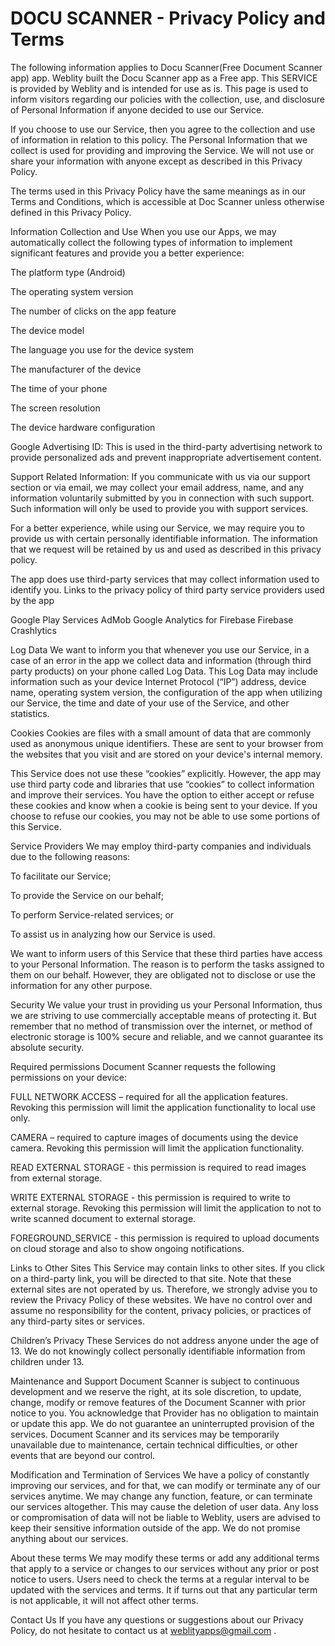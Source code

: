 # DOCU SCANNER - Privacy Policy and Terms


The following information applies to Docu Scanner(Free Document Scanner app) app.
Weblity built the Docu Scanner app as a Free app. This SERVICE is provided by Weblity and is intended for use as is.
This page is used to inform visitors regarding our policies with the collection, use, and disclosure of Personal Information if anyone decided to use our Service.

If you choose to use our Service, then you agree to the collection and use of information in relation to this policy. The Personal Information that we collect is used for providing and improving the Service. We will not use or share your information with anyone except as described in this Privacy Policy.

The terms used in this Privacy Policy have the same meanings as in our Terms and Conditions, which is accessible at Doc Scanner unless otherwise defined in this Privacy Policy.

Information Collection and Use
When you use our Apps, we may automatically collect the following types of information to implement significant features and provide you a better experience:

The platform type (Android)

The operating system version

The number of clicks on the app feature

The device model

The language you use for the device system

The manufacturer of the device

The time of your phone

The screen resolution

The device hardware configuration

Google Advertising ID: This is used in the third-party advertising network to provide personalized ads and prevent inappropriate advertisement content.

Support Related Information: If you communicate with us via our support section or via email, we may collect your email address, name, and any information voluntarily submitted by you in connection with such support. Such information will only be used to provide you with support services.


For a better experience, while using our Service, we may require you to provide us with certain personally identifiable information. The information that we request will be retained by us and used as described in this privacy policy.



The app does use third-party services that may collect information used to identify you.
Links to the privacy policy of third party service providers used by the app

Google Play Services
AdMob
Google Analytics for Firebase
Firebase Crashlytics



Log Data
We want to inform you that whenever you use our Service, in a case of an error in the app we collect data and information (through third party products) on your phone called Log Data. This Log Data may include information such as your device Internet Protocol (“IP”) address, device name, operating system version, the configuration of the app when utilizing our Service, the time and date of your use of the Service, and other statistics.



Cookies
Cookies are files with a small amount of data that are commonly used as anonymous unique identifiers. These are sent to your browser from the websites that you visit and are stored on your device's internal memory.

This Service does not use these “cookies” explicitly. However, the app may use third party code and libraries that use “cookies” to collect information and improve their services. You have the option to either accept or refuse these cookies and know when a cookie is being sent to your device. If you choose to refuse our cookies, you may not be able to use some portions of this Service.



Service Providers
We may employ third-party companies and individuals due to the following reasons:

To facilitate our Service;

To provide the Service on our behalf;

To perform Service-related services; or

To assist us in analyzing how our Service is used.

We want to inform users of this Service that these third parties have access to your Personal Information. The reason is to perform the tasks assigned to them on our behalf. However, they are obligated not to disclose or use the information for any other purpose.



Security
We value your trust in providing us your Personal Information, thus we are striving to use commercially acceptable means of protecting it. But remember that no method of transmission over the internet, or method of electronic storage is 100% secure and reliable, and we cannot guarantee its absolute security.



Required permissions
Document Scanner requests the following permissions on your device:

FULL NETWORK ACCESS – required for all the application features. Revoking this permission will limit the application functionality to local use only.

CAMERA – required to capture images of documents using the device camera. Revoking this permission will limit the application functionality.

READ EXTERNAL STORAGE - this permission is required to read images from external storage.

WRITE EXTERNAL STORAGE - this permission is required to write to external storage. Revoking this permission will limit the application to not to write scanned document to external storage.

FOREGROUND_SERVICE - this permission is required to upload documents on cloud storage and also to show ongoing notifications.



Links to Other Sites
This Service may contain links to other sites. If you click on a third-party link, you will be directed to that site. Note that these external sites are not operated by us. Therefore, we strongly advise you to review the Privacy Policy of these websites. We have no control over and assume no responsibility for the content, privacy policies, or practices of any third-party sites or services.



Children’s Privacy
These Services do not address anyone under the age of 13. We do not knowingly collect personally identifiable information from children under 13.



Maintenance and Support
Document Scanner is subject to continuous development and we reserve the right, at its sole discretion, to update, change, modify or remove features of the Document Scanner with prior notice to you. You acknowledge that Provider has no obligation to maintain or update this app. We do not guarantee an uninterrupted provision of the services. Document Scanner and its services may be temporarily unavailable due to maintenance, certain technical difficulties, or other events that are beyond our control.



Modification and Termination of Services
We have a policy of constantly improving our services, and for that, we can modify or terminate any of our services anytime. We may change any function, feature, or can terminate our services altogether. This may cause the deletion of user data. Any loss or compromisation of data will not be liable to Weblity, users are advised to keep their sensitive information outside of the app. We do not promise anything about our services.



About these terms
We may modify these terms or add any additional terms that apply to a service or changes to our services without any prior or post notice to users. Users need to check the terms at a regular interval to be updated with the services and terms. It if turns out that any particular term is not applicable, it will not affect other terms.



Contact Us
If you have any questions or suggestions about our Privacy Policy, do not hesitate to contact us at weblityapps@gmail.com .

